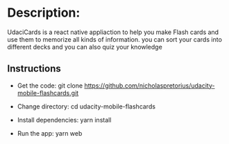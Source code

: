 # Description:

UdaciCards is a react native appliaction to help you make Flash cards and use them to memorize all kinds of information.
you can sort your cards into different decks and you can also quiz your knowledge

##  Instructions

- Get the code: git clone https://github.com/nicholaspretorius/udacity-mobile-flashcards.git

- Change directory: cd udacity-mobile-flashcards

- Install dependencies: yarn install

- Run the app: yarn web
